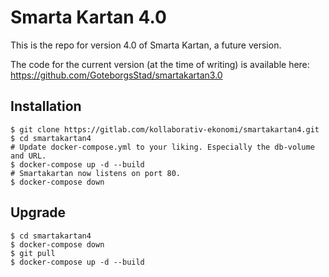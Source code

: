 # Smarta Kartan 4.0

This is the repo for version 4.0 of Smarta Kartan, a future version.

The code for the current version (at the time of writing) is available here:
https://github.com/GoteborgsStad/smartakartan3.0

## Installation

```
$ git clone https://gitlab.com/kollaborativ-ekonomi/smartakartan4.git
$ cd smartakartan4
# Update docker-compose.yml to your liking. Especially the db-volume and URL.
$ docker-compose up -d --build
# Smartakartan now listens on port 80.
$ docker-compose down
```

## Upgrade
```
$ cd smartakartan4
$ docker-compose down
$ git pull
$ docker-compose up -d --build
```

